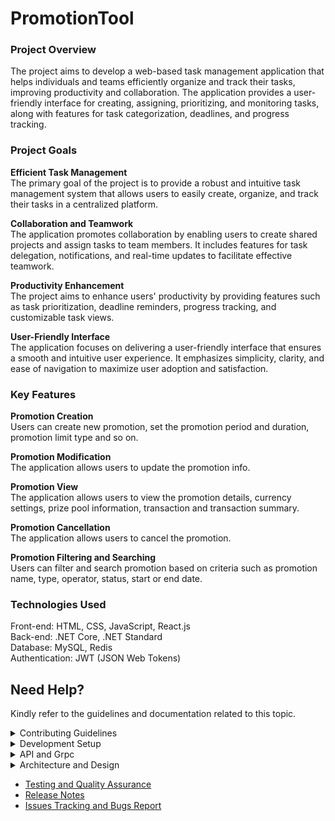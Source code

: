 # PromotionTool
### Project Overview  
The project aims to develop a web-based task management application that helps individuals and teams efficiently organize and track their tasks, improving productivity and collaboration. The application provides a user-friendly interface for creating, assigning, prioritizing, and monitoring tasks, along with features for task categorization, deadlines, and progress tracking.

### Project Goals  
**Efficient Task Management**  
The primary goal of the project is to provide a robust and intuitive task management system that allows users to easily create, organize, and track their tasks in a centralized platform.

**Collaboration and Teamwork**  
The application promotes collaboration by enabling users to create shared projects and assign tasks to team members. It includes features for task delegation, notifications, and real-time updates to facilitate effective teamwork.

**Productivity Enhancement**  
The project aims to enhance users' productivity by providing features such as task prioritization, deadline reminders, progress tracking, and customizable task views.

**User-Friendly Interface**  
The application focuses on delivering a user-friendly interface that ensures a smooth and intuitive user experience. It emphasizes simplicity, clarity, and ease of navigation to maximize user adoption and satisfaction.

### Key Features
**Promotion Creation**  
Users can create new promotion, set the promotion period and duration, promotion limit type and so on.

**Promotion Modification**  
The application allows users to update the promotion info.

**Promotion View**  
The application allows users to view the promotion details, currency settings, prize pool information, transaction and transaction summary.

**Promotion Cancellation**  
The application allows users to cancel the promotion.

**Promotion Filtering and Searching**  
Users can filter and search promotion based on criteria such as promotion name, type, operator, status, start or end date.

### Technologies Used
Front-end: HTML, CSS, JavaScript, React.js  
Back-end: .NET Core, .NET Standard  
Database: MySQL, Redis  
Authentication: JWT (JSON Web Tokens)  
  

## Need Help?
Kindly refer to the guidelines and documentation related to this topic.
<details><summary> Contributing Guidelines </summary>

  - [Question or Problem](./src/contributing-guildelines.md#question)
  - [Issues and Bugs](./src/contributing-guildelines.md#issue)
  - [Feature Requests](./src/contributing-guildelines.md#feature)
  - [Submmiting a Pull Request](./src/contributing-guildelines.md#pullrequest)
  - [Contributor License Agreement](./src/contributing-guildelines.md#cla)

</details>
<details><summary> Development Setup </summary>

  - [Prerequisites](./src/dev-setup.md#prerequisites)
  - [Installation](./src/dev-setup.md#installation)
  - [Database Setup](./src/dev-setup.md#database-setup)
  - [Common Setup Issue](./src/dev-setup.md#failed-to-build-project)
  - [Contributing](./src/dev-setup.md#contributing)

</details>
<details><summary> API and Grpc </summary>

  - [API Endpoints](./src/api-interfaces.md#api-endpoints)
  - [Grpc](./src/api-interfaces.md#grpc-services)
  - [Management Grpc](./src/api-interfaces.md#management-grpc-services)

</details>
<details><summary> Architecture and Design </summary>

  - [Coding Architecture](./src/architecture-design.md#coding-architecture)
  - [Folder Structure](./src/architecture-design.md#folder-structure)
  - [Design Pattern](./src/architecture-design.md#design-patterns)

</details>

- [Testing and Quality Assurance](./src/unit-testing.md)
- [Release Notes](https://github.com/CLPeh/promotion-tool-example/releases)
- [Issues Tracking and Bugs Report](./src/bug-report.md)
